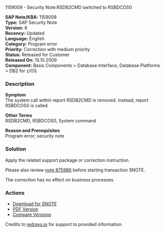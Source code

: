 1159009 - Security Note:RSDB2CMD switched to RSBDCOS0

**SAP Note/KBA:** 1159009  
**Type:** SAP Security Note  
**Version:** 6  
**Recency:** Updated  
**Language:** English  
**Category:** Program error  
**Priority:** Correction with medium priority  
**Status:** Released for Customer  
**Released On:** 15.10.2009  
**Component:** Basis Components > Database Interface, Database Platforms > DB2 for z/OS  

### Description

**Symptom**  
The system call within report RSDB2CMD is removed. Instead, report RSBDCOS0 is called.

**Other Terms**  
RSDB2CMD, RSBDCOS0, System command

**Reason and Prerequisites**  
Program error; security note

### Solution

Apply the related support package or correction instruction.

Please also review [note 875986](https://me.sap.com/notes/875986) before starting transaction SNOTE.

The correction has no effect on business processes.

### Actions

- [Download for SNOTE](https://notesdownloads.sap.com/note/0040000006986302017)
- [PDF Version](https://userapps.support.sap.com/sap/support/sfm/notes/print/0001159009?language=en-US&token=4F2B206CB28ACE0410DBDF95412CA546)
- [Compare Versions](https://me.sap.com/notesLatestChanges/0001159009/E/diff)

Credits to [redrays.io](https://redrays.io) for support to provided information.